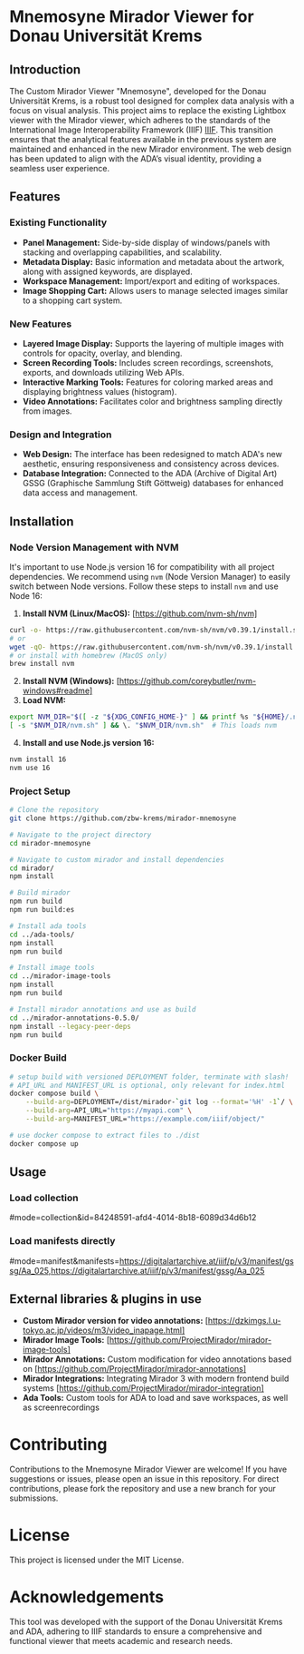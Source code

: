 # Mnemosyne Mirador Viewer for Donau Universität Krems

## Introduction
The Custom Mirador Viewer "Mnemosyne", developed for the Donau Universität Krems, is a robust tool designed for complex data analysis with a focus on visual analysis. This project aims to replace the existing Lightbox viewer with the Mirador viewer, which adheres to the standards of the International Image Interoperability Framework (IIIF) [IIIF](https://iiif.io). This transition ensures that the analytical features available in the previous system are maintained and enhanced in the new Mirador environment. The web design has been updated to align with the ADA’s visual identity, providing a seamless user experience.

## Features

### Existing Functionality
- **Panel Management:** Side-by-side display of windows/panels with stacking and overlapping capabilities, and scalability.
- **Metadata Display:** Basic information and metadata about the artwork, along with assigned keywords, are displayed.
- **Workspace Management:** Import/export and editing of workspaces.
- **Image Shopping Cart:** Allows users to manage selected images similar to a shopping cart system.

### New Features
- **Layered Image Display:** Supports the layering of multiple images with controls for opacity, overlay, and blending.
- **Screen Recording Tools:** Includes screen recordings, screenshots, exports, and downloads utilizing Web APIs.
- **Interactive Marking Tools:** Features for coloring marked areas and displaying brightness values (histogram).
- **Video Annotations:** Facilitates color and brightness sampling directly from images.

### Design and Integration
- **Web Design:** The interface has been redesigned to match ADA's new aesthetic, ensuring responsiveness and consistency across devices.
- **Database Integration:** Connected to the ADA (Archive of Digital Art) GSSG (Graphische Sammlung Stift Göttweig) databases for enhanced data access and management.

## Installation

### Node Version Management with NVM
It's important to use Node.js version 16 for compatibility with all project dependencies. We recommend using `nvm` (Node Version Manager) to easily switch between Node versions. Follow these steps to install `nvm` and use Node 16:

1. **Install NVM (Linux/MacOS):** [https://github.com/nvm-sh/nvm]
```bash
curl -o- https://raw.githubusercontent.com/nvm-sh/nvm/v0.39.1/install.sh | bash
# or
wget -qO- https://raw.githubusercontent.com/nvm-sh/nvm/v0.39.1/install.sh | bash
# or install with homebrew (MacOS only)
brew install nvm
```
2. **Install NVM (Windows):** [https://github.com/coreybutler/nvm-windows#readme]
3. **Load NVM:**
```bash
export NVM_DIR="$([ -z "${XDG_CONFIG_HOME-}" ] && printf %s "${HOME}/.nvm" || printf %s "${XDG_CONFIG_HOME}/nvm")"
[ -s "$NVM_DIR/nvm.sh" ] && \. "$NVM_DIR/nvm.sh"  # This loads nvm
```
4. **Install and use Node.js version 16:**
```bash
nvm install 16
nvm use 16
```

### Project Setup
```bash
# Clone the repository
git clone https://github.com/zbw-krems/mirador-mnemosyne

# Navigate to the project directory
cd mirador-mnemosyne

# Navigate to custom mirador and install dependencies
cd mirador/
npm install

# Build mirador 
npm run build
npm run build:es

# Install ada tools
cd ../ada-tools/
npm install
npm run build

# Install image tools
cd ../mirador-image-tools
npm install
npm run build

# Install mirador annotations and use as build
cd ../mirador-annotations-0.5.0/
npm install --legacy-peer-deps
npm run build 

```

### Docker Build
```sh
# setup build with versioned DEPLOYMENT folder, terminate with slash!
# API_URL and MANIFEST_URL is optional, only relevant for index.html
docker compose build \
    --build-arg=DEPLOYMENT=/dist/mirador-`git log --format='%H' -1`/ \
    --build-arg=API_URL="https://myapi.com" \
    --build-arg=MANIFEST_URL="https://example.com/iiif/object/"

# use docker compose to extract files to ./dist
docker compose up
```


## Usage

### Load collection
#mode=collection&id=84248591-afd4-4014-8b18-6089d34d6b12

### Load manifests directly
#mode=manifest&manifests=https://digitalartarchive.at/iiif/p/v3/manifest/gssg/Aa_025,https://digitalartarchive.at/iiif/p/v3/manifest/gssg/Aa_025

## External libraries & plugins in use

- **Custom Mirador version for video annotations:** [https://dzkimgs.l.u-tokyo.ac.jp/videos/m3/video_inapage.html]
- **Mirador Image Tools:** [https://github.com/ProjectMirador/mirador-image-tools]
- **Mirador Annotations:** Custom modification for video annotations based on [https://github.com/ProjectMirador/mirador-annotations]
- **Mirador Integrations:** Integrating Mirador 3 with modern frontend build systems [https://github.com/ProjectMirador/mirador-integration]
- **Ada Tools:** Custom tools for ADA to load and save workspaces, as well as screenrecordings


# Contributing

Contributions to the Mnemosyne Mirador Viewer are welcome! If you have suggestions or issues, please open an issue in this repository. For direct contributions, please fork the repository and use a new branch for your submissions.

# License

This project is licensed under the MIT License.

# Acknowledgements

This tool was developed with the support of the Donau Universität Krems and ADA, adhering to IIIF standards to ensure a comprehensive and functional viewer that meets academic and research needs.

